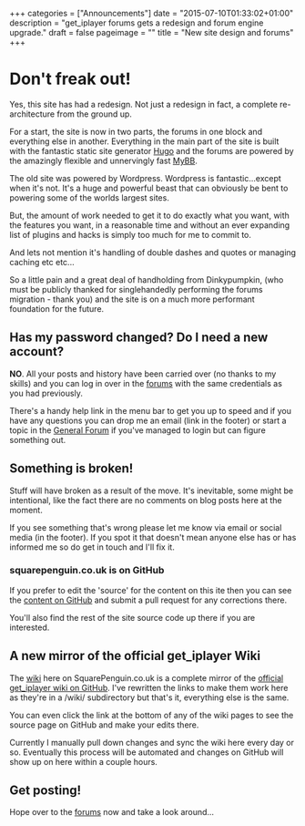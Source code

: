 +++
categories = ["Announcements"]
date = "2015-07-10T01:33:02+01:00"
description = "get_iplayer forums gets a redesign and forum engine upgrade."
draft = false
pageimage = ""
title = "New site design and forums"
+++

# Don't freak out!

Yes, this site has had a redesign. Not just a redesign in fact, a complete re-architecture from the ground up.

For a start, the site is now in two parts, the forums in one block and everything else in another. Everything in the main part of the site is built with the fantastic static site generator [Hugo](http://gohugo.io) and the forums are powered by the amazingly flexible and unnervingly fast [MyBB](http://www.mybb.com/).

The old site was powered by Wordpress. Wordpress is fantastic...except when it's not. It's a huge and powerful beast that can obviously be bent to powering some of the worlds largest sites.

But, the amount of work needed to get it to do exactly what you want, with the features you want, in a reasonable time and without an ever expanding list of plugins and hacks is simply too much for me to commit to.
<!--more-->
And lets not mention it's handling of double dashes and quotes or managing caching etc etc...

So a little pain and a great deal of handholding from Dinkypumpkin, (who must be publicly thanked for singlehandedly performing the forums migration - thank you) and the site is on a much more performant foundation for the future.

## Has my password changed? Do I need a new account?

**NO**. All your posts and history have been carried over (no thanks to my skills) and you can log in over in the [forums](/forums/) with the same credentials as you had previously.

There's a handy help link in the menu bar to get you up to speed and if you have any questions you can drop me an email (link in the footer) or start a topic in the [General Forum](/forums/forum-15.html) if you've managed to login but can figure something out.

## Something is broken!

Stuff will have broken as a result of the move. It's inevitable, some might be intentional, like the fact there are no comments on blog posts here at the moment.

If you see something that's wrong please let me know via email or social media (in the footer). If you spot it that doesn't mean anyone else has or has informed me so do get in touch and I'll fix it.

### squarepenguin.co.uk is on GitHub

If you prefer to edit the 'source' for the content on this ite then you can see the [content on GitHub](https://github.com/PuffinBlue/squarepenguin/tree/master/content) and submit a pull request for any corrections there.

You'll also find the rest of the site source code up there if you are interested.

## A new mirror of the official get_iplayer Wiki

The [wiki](/wiki/) here on SquarePenguin.co.uk is a complete mirror of the [official get_iplayer wiki on GitHub](https://github.com/get-iplayer/get_iplayer/wiki). I've rewritten the links to make them work here as they're in a /wiki/ subdirectory but that's it, everything else is the same.

You can even click the link at the bottom of any of the wiki pages to see the source page on GitHub and make your edits there.

Currently I manually pull down changes and sync the wiki here every day or so. Eventually this process will be automated and changes on GitHub will show up on here within a couple hours.

## Get posting!

Hope over to the [forums](/forums) now and take a look around...
